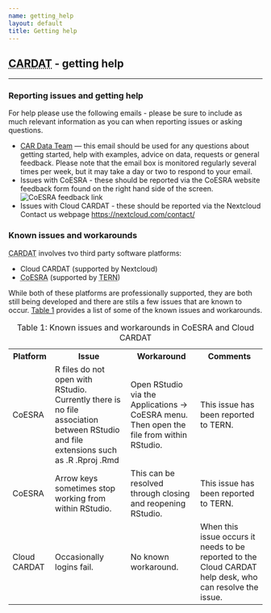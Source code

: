 ```yaml
---
name: getting_help
layout: default
title: Getting help
---
```

<h2><abbr title="Clean Air Research Data Analysis Technology">CARDAT</abbr> - getting help</h2>
<hr class="car-red" />
<h3>Reporting issues and getting help</h3>
<p>For help please use the following emails - please be sure to include as much relevant information as you can when reporting issues or asking questions.</p>
<ul>
<li><a href="mailto:car.data@curtin.edu.au">CAR Data Team</a> &mdash; this email should be used for any questions about getting started, help with examples, advice on data, requests or general feedback.
Please note that the email box is monitored regularly several times per week, but it may take a day or two to respond to your email.</li>
<li>Issues with CoESRA - these should be reported via the CoESRA website feedback form found on the right hand side of the screen.
<img src="images/CoESRA_feedback_link.PNG" alt="CoESRA feedback link" />
<li>Issues with Cloud CARDAT - these should be reported via the Nextcloud Contact us webpage <a href="https://nextcloud.com/contact/">https://nextcloud.com/contact/</a></li>
</ul>


<h3>Known issues and workarounds</h3>
<p><abbr title="Centre for Air pollution, energy and health Research Data Analysis Technology">CARDAT</abbr> involves tvo third party software platforms:</p>
<ul>
<li>Cloud CARDAT (supported by Nextcloud)</li>
<li><abbr title="Collaborative Environment for Scholarly Research and Analysis">CoESRA</abbr> (supported by <abbr title="Terrestrial Ecosystem Research Network">TERN</abbr>)</li>
</ul>
<p> While both of these platforms are professionally supported, they are both still being developed and there are stils a few issues that are known to occur. 
<a href="#table_1">Table 1</a> provides a list of some of the known issues and workarounds.</p>
<table id="table_1">
<caption>Table 1: Known issues and workarounds in CoESRA and Cloud CARDAT</caption>
<tr>
<th>Platform</th>
<th>Issue</th>
<th>Workaround</th>
<th>Comments</th>
</tr>
<tr>
<td>CoESRA</td>
<td>R files do not open with RStudio. Currently there is no file association between RStudio and file extensions such as .R .Rproj .Rmd</td>
<td>Open RStudio via the Applications -> CoESRA menu. Then open the file from within RStudio.</td>
<td>This issue has been reported to TERN.</td>
</tr>
<tr>
<td>CoESRA</td>
<td>Arrow keys sometimes stop working from within RStudio.</td>
<td>This can be resolved through closing and reopening RStudio.</td>
<td>This issue has been reported to TERN.</td>
</tr>
<tr>
<td>Cloud CARDAT</td>
<td>Occasionally logins fail.</td>
<td>No known workaround.</td>
<td>When this issue occurs it needs to be reported to the Cloud CARDAT help desk, who can resolve the issue.</td>
</tr>
<!--	<tr>
<td></td>
<td></td>
<td></td>
<td></td>
</tr> -->
</table>
